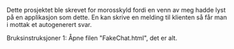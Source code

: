Dette prosjektet ble skrevet for morosskyld fordi en venn av meg hadde lyst på en applikasjon som dette.
En kan skrive en melding til klienten så får man i mottak et autogenerert svar.

Bruksinstruksjoner
1: Åpne filen "FakeChat.html", det er alt.